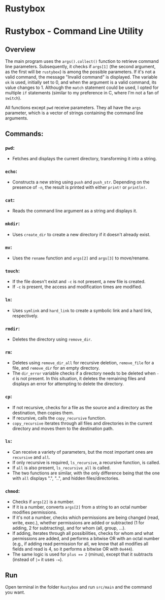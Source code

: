 # Rustybox
# Rustybox - Command Line Utility

## Overview

The main program uses the `args().collect()` function to retrieve command line
parameters. Subsequently, it checks if `args[1]` (the second argument, as the first
will be `rustybox`) is among the possible parameters. If it's not a valid command, the
message "Invalid command" is displayed. The variable `ok` is used, initially set to 0,
and when the argument is a valid command, its value changes to 1. Although the `match`
statement could be used, I opted for multiple `if` statements (similar to my
preference in C, where I'm not a fan of `switch`).

All functions except `pwd` receive parameters. They all have the `args` parameter,
which is a vector of strings containing the command line arguments.

## Commands:

### `pwd`:
- Fetches and displays the current directory, transforming it into a string.

### `echo`:
- Constructs a new string using `push` and `push_str`. Depending on the presence
of `-n`, the result is printed with either `print!` or `println!`.

### `cat`:
- Reads the command line argument as a string and displays it.

### `mkdir`:
- Uses `create_dir` to create a new directory if it doesn't already exist.

### `mv`:
- Uses the `rename` function and `args[2]` and `args[3]` to move/rename.

### `touch`:
- If the file doesn't exist and `-c` is not present, a new file is created.
- If `-c` is present, the access and modification times are modified.

### `ln`:
- Uses `symlink` and `hard_link` to create a symbolic link and a hard link, respectively.

### `rmdir`:
- Deletes the directory using `remove_dir`.

### `rm`:
- Deletes using `remove_dir_all` for recursive deletion, `remove_file` for a file,
and `remove_dir` for an empty directory.
- The `dir_error` variable checks if a directory needs to be deleted when `-d` is
not present. In this situation, it deletes the remaining files and displays an error
for attempting to delete the directory.

### `cp`:
- If not recursive, checks for a file as the source and a directory as the destination,
then copies them.
- If recursive, calls the `copy_recursive` function.
- `copy_recursive` iterates through all files and directories in the current directory
and moves them to the destination path.

### `ls`:
- Can receive a variety of parameters, but the most important ones are `recursive` and `all`.
- If only recursive is required, `ls_recursive`, a recursive function, is called.
- If `all` is also present, `ls_recursive_all` is called.
- The two functions are similar, with the only difference being that the one with
`all` displays ".", "..", and hidden files/directories.

### `chmod`:
- Checks if `args[2]` is a number.
- If it is a number, converts `args[2]` from a string to an octal number 
modifies permissions.
- If it's not a number, checks which permissions are being changed (read, write, exec.),
whether permissions are added or subtracted (1 for adding, 2 for subtracting), and for whom (all, group, ...).
- If adding, iterates through all possibilities, checks for whom and what permissions
are added, and performs a bitwise OR with an octal number (e.g., if adding read permission
for all, we know that all modifies all fields and read is 4, so it performs a bitwise OR with `0o444`).
- The same logic is used for `plus == 2` (minus), except that it subtracts (instead of
`|=` it uses `-=`).

## Run

Open terminal in the folder `Rustybox` and run `src/main` and the command you want.
